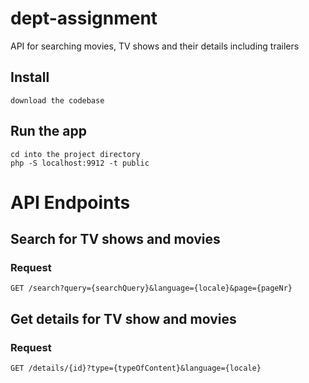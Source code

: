 # dept-assignment
API for searching movies, TV shows and their details including trailers

## Install

    download the codebase

## Run the app
    
    cd into the project directory
    php -S localhost:9912 -t public
    
# API Endpoints

## Search for TV shows and movies

### Request

`GET /search?query={searchQuery}&language={locale}&page={pageNr}`

## Get details for TV show and movies

### Request

`GET /details/{id}?type={typeOfContent}&language={locale}`
